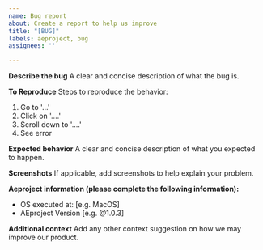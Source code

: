 ```yaml
---
name: Bug report
about: Create a report to help us improve
title: "[BUG]"
labels: aeproject, bug
assignees: ''

---
```


**Describe the bug**
A clear and concise description of what the bug is.

**To Reproduce**
Steps to reproduce the behavior:
1. Go to '...'
2. Click on '....'
3. Scroll down to '....'
4. See error

**Expected behavior**
A clear and concise description of what you expected to happen.

**Screenshots**
If applicable, add screenshots to help explain your problem.

**Aeproject information (please complete the following information):**
 - OS executed at: [e.g. MacOS]
 - AEproject Version [e.g. @1.0.3]

**Additional context**
Add any other context suggestion on how we may improve our product.
